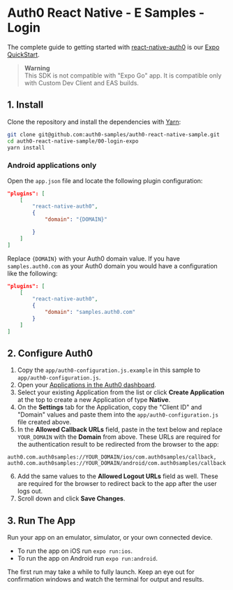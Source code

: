 # Auth0 React Native - E Samples - Login

The complete guide to getting started with [react-native-auth0](https://github.com/auth0/react-native-auth0) is our [Expo QuickStart](https://auth0.com/docs/quickstart/native/react-native-expo/interactive).

> **Warning**        
> This SDK is not compatible with "Expo Go" app. It is compatible only with Custom Dev Client and EAS builds.

## 1. Install

Clone the repository and install the dependencies with [Yarn](https://yarnpkg.com):

```bash
git clone git@github.com:auth0-samples/auth0-react-native-sample.git
cd auth0-react-native-sample/00-login-expo
yarn install
```

### Android applications only

Open the `app.json` file and locate the following plugin configuration:

```json
"plugins": [
    [
        "react-native-auth0",
        {
            "domain": "{DOMAIN}"

        }
    ]
]
```

Replace `{DOMAIN}` with your Auth0 domain value. If you have `samples.auth0.com` as your Auth0 domain you would have a configuration like the following:

```json
"plugins": [
    [
        "react-native-auth0",
        {
            "domain": "samples.auth0.com"
        }
    ]
]
```

## 2. Configure Auth0

1. Copy the `app/auth0-configuration.js.example` in this sample to `app/auth0-configuration.js`.
2. Open your [Applications in the Auth0 dashboard](https://manage.auth0.com/#/applications).
3. Select your existing Application from the list or click **Create Application** at the top to create a new Application of type **Native**.
4. On the **Settings** tab for the Application, copy the "Client ID" and "Domain" values and paste them into the `app/auth0-configuration.js` file created above.
5. In the **Allowed Callback URLs** field, paste in the text below and replace `YOUR_DOMAIN` with the **Domain** from above. These URLs are required for the authentication result to be redirected from the browser to the app:

```
auth0.com.auth0samples://YOUR_DOMAIN/ios/com.auth0samples/callback,
auth0.com.auth0samples://YOUR_DOMAIN/android/com.auth0samples/callback
```

6. Add the same values to the **Allowed Logout URLs** field as well. These are required for the browser to redirect back to the app after the user logs out.
7. Scroll down and click **Save Changes**.

## 3. Run The App

Run your app on an emulator, simulator, or your own connected device.

- To run the app on iOS run `expo run:ios`.
- To run the app on Android run `expo run:android`.

The first run may take a while to fully launch. Keep an eye out for confirmation windows and watch the terminal for output and results.
